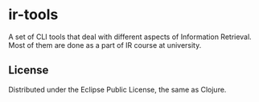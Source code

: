 # ir-tools

A set of CLI tools that deal with different aspects of Information
Retrieval. Most of them are done as a part of IR course at university.

## License

Distributed under the Eclipse Public License, the same as Clojure.
